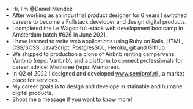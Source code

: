 - Hi, I’m @Daniel Mendez
- After working as an industrial product designer for 6 years I switched careers to become a Fullstack developer and design digital products.
- I completed the Le Wagon full-stack web development bootcamp in Amsterdam batch #626 in June 2021.
- I have learned to write web applications using Ruby on Rails, HTML, CSS/SCSS, JavaScript, PostgresSQL, Heroku, git and Github.
- We shipped to production a clone of Airbnb renting campervans: Vanbnb (repo: Vanbnb), and a platform to connect professionals for career advice: Mentoree (repo: Mentoree). 
- In Q2 of 2022 I designed and developed www.semiprof.nl , a market place for services. 
- My career goals is to design and develope sustainable and humane digital products.
- Shoot me a message if you want to know more! 


